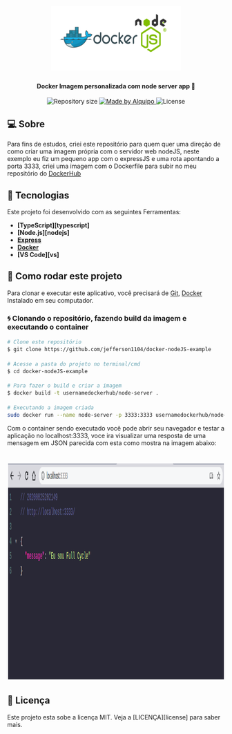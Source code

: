 <h1 align="center">
    <img alt="docker-nodeJS-example" title="#docker-nodeJS-example" width=300 height=150 src="assets/nodeDocker.png"/>
</h1>

<h4 align="center"> 
	Docker Imagem personalizada com node server app 🐳
</h4>

<p align="center">
  <img alt="Repository size" src="https://img.shields.io/github/repo-size/jefferson1104/docker-nodeJS-example">
	
  <a href="https://www.linkedin.com/in/jeffersonsjunior/">
    <img alt="Made by Alquipo" src="https://img.shields.io/badge/made%20by-jefferson1104-blue">
  </a>

  <img alt="License" src="https://img.shields.io/badge/license-MIT-brightgreen?color=blue">
</p>


## 💻 Sobre
Para fins de estudos, criei este repositório para quem quer uma direção de como criar uma imagem própria com o servidor web nodeJS, neste exemplo eu fiz um pequeno app com o expressJS e uma rota apontando a porta 3333, criei uma imagem com o Dockerfile para subir no meu repositório do <a href="https://hub.docker.com/r/jsoares1104/node-server-app">DockerHub</a>


## :hammer: Tecnologias

Este projeto foi desenvolvido com as seguintes Ferramentas:

- **[TypeScript][typescript]**
- **[Node.js][nodejs]**
- **[Express](https://expressjs.com/)**
- **[Docker](https://www.docker.com/)**
- **[VS Code][vs]**

## 🚀 Como rodar este projeto

Para clonar e executar este aplicativo, você precisará de [Git](https://git-scm.com), [Docker](https://www.docker.com/) Instalado em seu computador.


### :cyclone: Clonando o repositório, fazendo build da imagem e executando o container

```bash
# Clone este repositório
$ git clone https://github.com/jefferson1104/docker-nodeJS-example

# Acesse a pasta do projeto no terminal/cmd
$ cd docker-nodeJS-example

# Para fazer o build e criar a imagem
$ docker build -t usernamedockerhub/node-server . 

# Executando a imagem criada 
sudo docker run --name node-server -p 3333:3333 usernamedockerhub/node-server

```

Com o container sendo executado você pode abrir seu navegador e testar a aplicação no localhost:3333, voce ira visualizar uma resposta de uma mensagem em JSON parecida com esta como mostra na imagem abaixo:

<h1 align="center">
    <img alt="app-example" title="#app-example" width=500 height=500 src="assets/app-example.png"/>
</h1>




## :memo: Licença

Este projeto esta sobe a licença MIT. Veja a [LICENÇA][license] para saber mais.
